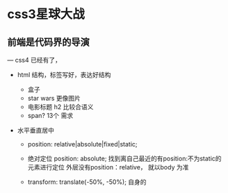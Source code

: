 # css3星球大战

## 前端是代码界的导演

— css4 已经有了，
- html 结构，标签写好，表达好结构
  - 盒子
  - star wars 更像图片
  - 电影标题 h2 比较合语义
  - span? 13个 需求

- 水平垂直居中
  - position: relative|absolute|fixed|static;
  - 绝对定位 position: absolute;
    找到离自己最近的有position:不为static的元素进行定位
    外层没有position：relative， 就以body 为准

  - transform: translate(-50%, -50%);
    自身的


